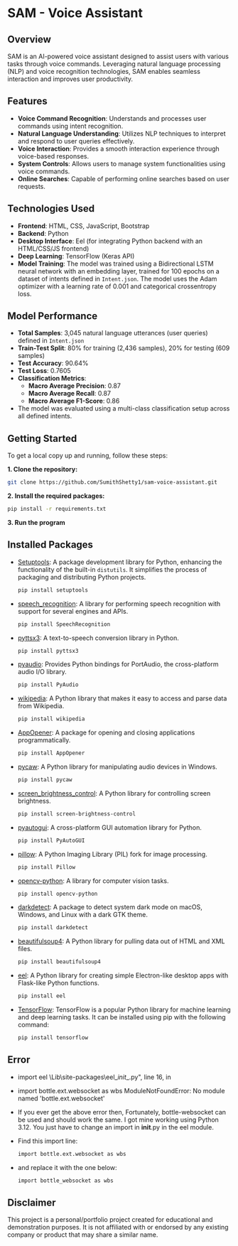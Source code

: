 # SAM - Voice Assistant

## Overview
SAM is an AI-powered voice assistant designed to assist users with various tasks through voice commands. Leveraging natural language processing (NLP) and voice recognition technologies, SAM enables seamless interaction and improves user productivity.

## Features
- **Voice Command Recognition**: Understands and processes user commands using intent recognition.
- **Natural Language Understanding**: Utilizes NLP techniques to interpret and respond to user queries effectively.
- **Voice Interaction**: Provides a smooth interaction experience through voice-based responses.
- **System Controls**: Allows users to manage system functionalities using voice commands.
- **Online Searches**: Capable of performing online searches based on user requests.

## Technologies Used
- **Frontend**: HTML, CSS, JavaScript, Bootstrap
- **Backend**: Python
- **Desktop Interface**: Eel (for integrating Python backend with an HTML/CSS/JS frontend)
- **Deep Learning**: TensorFlow (Keras API)
- **Model Training**: The model was trained using a Bidirectional LSTM neural network with an embedding layer, trained for 100 epochs on a dataset of intents defined in `Intent.json`. The model uses the Adam optimizer with a learning rate of 0.001 and categorical crossentropy loss.

## Model Performance
- **Total Samples**: 3,045 natural language utterances (user queries) defined in `Intent.json`
- **Train-Test Split**: 80% for training (2,436 samples), 20% for testing (609 samples)
- **Test Accuracy**: 90.64%
- **Test Loss**: 0.7605
- **Classification Metrics**:
  - **Macro Average Precision**: 0.87
  - **Macro Average Recall**: 0.87
  - **Macro Average F1-Score**: 0.86
- The model was evaluated using a multi-class classification setup across all defined intents.

## Getting Started
To get a local copy up and running, follow these steps:

**1. Clone the repository:**
   ```bash
   git clone https://github.com/SumithShetty1/sam-voice-assistant.git
   ```
**2. Install the required packages:**
   ```bash
   pip install -r requirements.txt
   ```
**3. Run the program**

## Installed Packages
- [Setuptools](https://pypi.org/project/setuptools/): A package development library for Python, enhancing the functionality of the built-in `distutils`. It simplifies the process of packaging and distributing Python projects.
  ```bash
  pip install setuptools
  ```
  
- [speech_recognition](https://pypi.org/project/SpeechRecognition/): A library for performing speech recognition with support for several engines and APIs.
  ```bash
  pip install SpeechRecognition
  ```
  
- [pyttsx3](https://pypi.org/project/pyttsx3/): A text-to-speech conversion library in Python.
  ```bash
  pip install pyttsx3
  ```
  
- [pyaudio](https://pypi.org/project/PyAudio/): Provides Python bindings for PortAudio, the cross-platform audio I/O library.
  ```bash
  pip install PyAudio
  ```
  
- [wikipedia](https://pypi.org/project/wikipedia/): A Python library that makes it easy to access and parse data from Wikipedia.
  ```bash
  pip install wikipedia
  ```
  
- [AppOpener](https://pypi.org/project/appopener/): A package for opening and closing applications programmatically.
  ```bash
  pip install AppOpener
  ```
  
- [pycaw](https://pypi.org/project/pycaw/): A Python library for manipulating audio devices in Windows.
  ```bash
  pip install pycaw
  ```
  
- [screen_brightness_control](https://pypi.org/project/screen-brightness-control/): A Python library for controlling screen brightness.
  ```bash
  pip install screen-brightness-control
  ```
  
- [pyautogui](https://pypi.org/project/PyAutoGUI/): A cross-platform GUI automation library for Python.
  ```bash
  pip install PyAutoGUI
  ```
  
- [pillow](https://pypi.org/project/Pillow/): A Python Imaging Library (PIL) fork for image processing.
  ```bash
  pip install Pillow
  ```
  
- [opencv-python](https://pypi.org/project/opencv-python/): A library for computer vision tasks.
  ```bash
  pip install opencv-python
  ```
  
- [darkdetect](https://pypi.org/project/darkdetect/): A package to detect system dark mode on macOS, Windows, and Linux with a dark GTK theme.
  ```bash
  pip install darkdetect
  ```
- [beautifulsoup4](https://pypi.org/project/beautifulsoup4/): A Python library for pulling data out of HTML and XML files.
  ```bash
  pip install beautifulsoup4
  ```
  
- [eel](https://pypi.org/project/eel/): A Python library for creating simple Electron-like desktop apps with Flask-like Python functions.
  ```bash
  pip install eel
  ```
  
- [TensorFlow](https://pypi.org/project/tensorflow/): TensorFlow is a popular Python library for machine learning and deep learning tasks. It can be installed using pip with the following command:
  ```bash
  pip install tensorflow
  ```
  
## Error
- import eel
  \Lib\site-packages\eel\__init__.py", line 16, in <module>
- import bottle.ext.websocket as wbs
  ModuleNotFoundError: No module named 'bottle.ext.websocket'

- If you ever get the above error then,
Fortunately, bottle-websocket can be used and should work the same.
I got mine working using Python 3.12.
You just have to change an import in __init__.py in the eel module.

- Find this import line:
  ```bash
  import bottle.ext.websocket as wbs

- and replace it with the one below:
  ```bash
  import bottle_websocket as wbs
  ```

## Disclaimer
This project is a personal/portfolio project created for educational and demonstration purposes. It is not affiliated with or endorsed by any existing company or product that may share a similar name.
